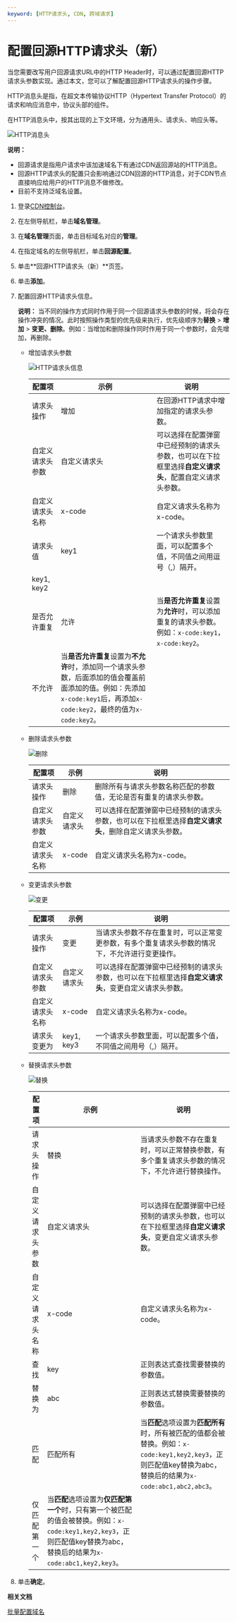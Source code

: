 ```yaml
---
keyword: [HTTP请求头, CDN, 跨域请求]
---
```


# 配置回源HTTP请求头（新）

当您需要改写用户回源请求URL中的HTTP Header时，可以通过配置回源HTTP请求头参数实现。通过本文，您可以了解配置回源HTTP请求头的操作步骤。

HTTP消息头是指，在超文本传输协议HTTP（Hypertext Transfer Protocol）的请求和响应消息中，协议头部的组件。

在HTTP消息头中，按其出现的上下文环境，分为通用头、请求头、响应头等。

![HTTP消息头](https://static-aliyun-doc.oss-accelerate.aliyuncs.com/assets/img/zh-CN/3764788951/p87913.png)

**说明：**

-   回源请求是指用户请求中该加速域名下有通过CDN返回源站的HTTP消息。
-   回源HTTP请求头的配置只会影响通过CDN回源的HTTP消息，对于CDN节点直接响应给用户的HTTP消息不做修改。
-   目前不支持泛域名设置。

1.  登录[CDN控制台](https://cdn.console.aliyun.com)。

2.  在左侧导航栏，单击**域名管理**。

3.  在**域名管理**页面，单击目标域名对应的**管理**。

4.  在指定域名的左侧导航栏，单击**回源配置**。

5.  单击**回源HTTP请求头（新）**页签。

6.  单击**添加**。

7.  配置回源HTTP请求头信息。

    **说明：** 当不同的操作方式同时作用于同一个回源请求头参数的时候，将会存在操作冲突的情况。此时按照操作类型的优先级来执行，优先级顺序为**替换** \> **增加** \> **变更、删除**。例如：当增加和删除操作同时作用于同一个参数时，会先增加，再删除。

    -   增加请求头参数

        ![HTTP请求头信息](https://static-aliyun-doc.oss-accelerate.aliyuncs.com/assets/img/zh-CN/3764788951/p87947.png)

        |配置项|示例|说明|
        |---|--|--|
        |请求头操作|增加|在回源HTTP请求中增加指定的请求头参数。|
        |自定义请求头参数|自定义请求头|可以选择在配置弹窗中已经预制的请求头参数，也可以在下拉框里选择**自定义请求头**，配置自定义请求头参数。|
        |自定义请求头名称|x-code|自定义请求头名称为x-code。|
        |请求头值|key1|一个请求头参数里面，可以配置多个值，不同值之间用逗号（,）隔开。|
        |key1, key2|
        |是否允许重复|允许|当**是否允许重复**设置为**允许**时，可以添加重复的请求头参数。例如：`x-code:key1`，`x-code:key2`。|
        |不允许|当**是否允许重复**设置为**不允许**时，添加同一个请求头参数，后面添加的值会覆盖前面添加的值。例如：先添加`x-code:key1`后，再添加`x-code:key2`，最终的值为`x-code:key2`。|

    -   删除请求头参数

        ![删除](https://static-aliyun-doc.oss-accelerate.aliyuncs.com/assets/img/zh-CN/3764788951/p88664.png)

        |配置项|示例|说明|
        |---|--|--|
        |请求头操作|删除|删除所有与请求头参数名称匹配的参数值，无论是否有重复的请求头参数。|
        |自定义请求头参数|自定义请求头|可以选择在配置弹窗中已经预制的请求头参数，也可以在下拉框里选择**自定义请求头**，删除自定义请求头参数。|
        |自定义请求头名称|x-code|自定义请求头名称为x-code。|

    -   变更请求头参数

        ![变更](https://static-aliyun-doc.oss-accelerate.aliyuncs.com/assets/img/zh-CN/4764788951/p88665.png)

        |配置项|示例|说明|
        |---|--|--|
        |请求头操作|变更|当请求头参数不存在重复时，可以正常变更参数，有多个重复请求头参数的情况下，不允许进行变更操作。|
        |自定义请求头参数|自定义请求头|可以选择在配置弹窗中已经预制的请求头参数，也可以在下拉框里选择**自定义请求头**，变更自定义请求头参数。|
        |自定义请求头名称|x-code|自定义请求头名称为x-code。|
        |请求头变更为|key1, key3|一个请求头参数里面，可以配置多个值，不同值之间用号（,）隔开。|

    -   替换请求头参数

        ![替换](https://static-aliyun-doc.oss-accelerate.aliyuncs.com/assets/img/zh-CN/4764788951/p88666.png)

        |配置项|示例|说明|
        |---|--|--|
        |请求头操作|替换|当请求头参数不存在重复时，可以正常替换参数，有多个重复请求头参数的情况下，不允许进行替换操作。|
        |自定义请求头参数|自定义请求头|可以选择在配置弹窗中已经预制的请求头参数，也可以在下拉框里选择**自定义请求头**，变更自定义请求头参数。|
        |自定义请求头名称|x-code|自定义请求头名称为x-code。|
        |查找|key|正则表达式查找需要替换的参数值。|
        |替换为|abc|正则表达式替换需要替换的参数值。|
        |匹配|匹配所有|当**匹配**选项设置为**匹配所有**时，所有被匹配的值都会被替换。例如：`x-code:key1,key2,key3`，正则匹配值key替换为abc，替换后的结果为`x-code:abc1,abc2,abc3`。|
        |仅匹配第一个|当**匹配**选项设置为**仅匹配第一个**时，只有第一个被匹配的值会被替换。例如：`x-code:key1,key2,key3`，正则匹配值key替换为abc，替换后的结果为`x-code:abc1,key2,key3`。|

8.  单击**确定**。


**相关文档**  


[批量配置域名](/intl.zh-CN/新版API参考/域名管理类接口/批量配置域名.md)


